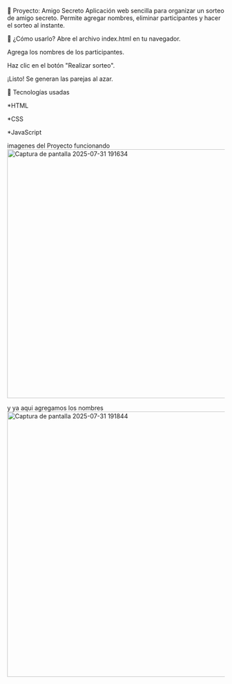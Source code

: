 🎁 Proyecto: Amigo Secreto
Aplicación web sencilla para organizar un sorteo de amigo secreto. Permite agregar nombres, eliminar participantes y hacer el sorteo al instante.

🚀 ¿Cómo usarlo?
Abre el archivo index.html en tu navegador.

Agrega los nombres de los participantes.

Haz clic en el botón "Realizar sorteo".

¡Listo! Se generan las parejas al azar.


🧰 Tecnologías usadas

*HTML

*CSS

*JavaScript 

imagenes del Proyecto funcionando
<img width="1366" height="577" alt="Captura de pantalla 2025-07-31 191634" src="https://github.com/user-attachments/assets/a7cf753a-0f81-4a14-b3e6-3f7fe3b4b52c" />

y ya aqui agregamos los nombres
<img width="1347" height="615" alt="Captura de pantalla 2025-07-31 191844" src="https://github.com/user-attachments/assets/633c0632-4015-4ae9-b478-e65d571deb43" />


